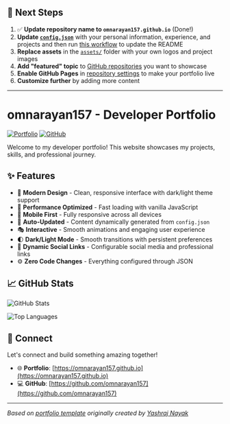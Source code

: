 ## 🚀 Next Steps

1. ✅ **Update repository name to `omnarayan157.github.io`** (Done!)
2. **Update [`config.json`](https://github.com/omnarayan157/omnarayan157.github.io/blob/main/config.json)** with your personal information, experience, and projects and then run [this workflow](https://github.com/omnarayan157/omnarayan157.github.io/actions/workflows/update-readme.yml) to update the README
3. **Replace assets** in the [`assets/`](https://github.com/omnarayan157/omnarayan157.github.io/tree/main/assets/) folder with your own logos and project images
4. **Add "featured" topic** to [GitHub repositories](https://github.com/omnarayan157?tab=repositories) you want to showcase
5. **Enable GitHub Pages** in [repository settings](https://github.com/omnarayan157/omnarayan157.github.io/settings/pages) to make your portfolio live
6. **Customize further** by adding more content

---

# omnarayan157 - Developer Portfolio

<div align="left">
  
[![Portfolio](https://img.shields.io/badge/🌐_Visit_Portfolio-Live-brightgreen?style=for-the-badge)](https://omnarayan157.github.io)
[![GitHub](https://img.shields.io/badge/GitHub-Profile-181717?style=for-the-badge&logo=github)](https://github.com/omnarayan157)

</div>

Welcome to my developer portfolio! This website showcases my projects, skills, and professional journey.

## ✨ Features

- 🎨 **Modern Design** - Clean, responsive interface with dark/light theme support
- 🚀 **Performance Optimized** - Fast loading with vanilla JavaScript
- 📱 **Mobile First** - Fully responsive across all devices
- 🔄 **Auto-Updated** - Content dynamically generated from `config.json`
- 🎭 **Interactive** - Smooth animations and engaging user experience
- 🌓 **Dark/Light Mode** - Smooth transitions with persistent preferences
- 🔗 **Dynamic Social Links** - Configurable social media and professional links
- ⚙️ **Zero Code Changes** - Everything configured through JSON

## 📈 GitHub Stats

<div align="left">

![GitHub Stats](https://github-readme-stats.vercel.app/api?username=omnarayan157&theme=dark&hide_border=true&include_all_commits=true&count_private=true)

![Top Languages](https://github-readme-stats.vercel.app/api/top-langs/?username=omnarayan157&theme=dark&hide_border=true&include_all_commits=true&count_private=true&layout=compact)

</div>

## 🤝 Connect

Let's connect and build something amazing together!

- 🌐 **Portfolio**: [https://omnarayan157.github.io](https://omnarayan157.github.io)
- 💻 **GitHub**: [https://github.com/omnarayan157](https://github.com/omnarayan157)

---

*Based on [portfolio template](https://github.com/yashrajnayak/developer-portfolio) originally created by [Yashraj Nayak](https://github.com/yashrajnayak)*
